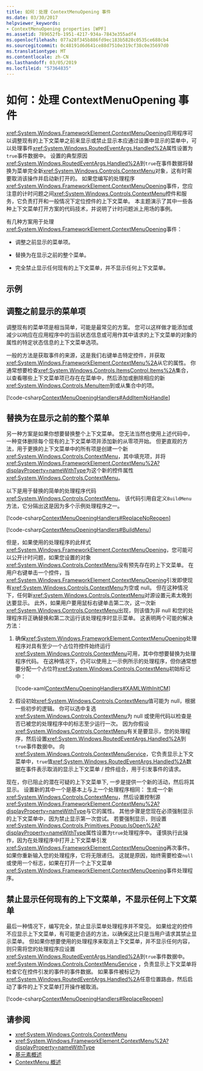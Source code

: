 ```yaml
---
title: 如何：处理 ContextMenuOpening 事件
ms.date: 03/30/2017
helpviewer_keywords:
- ContextMenuOpening properties [WPF]
ms.assetid: 789652fb-1951-4217-934a-7843e355adf4
ms.openlocfilehash: 077a28f345b886fd9ec183b5828c0535ce688cb4
ms.sourcegitcommit: 0c48191d6d641ce88d7510e319cf38c0e35697d0
ms.translationtype: MT
ms.contentlocale: zh-CN
ms.lasthandoff: 03/05/2019
ms.locfileid: "57364835"
---
```

# <a name="how-to-handle-the-contextmenuopening-event"></a>如何：处理 ContextMenuOpening 事件
<xref:System.Windows.FrameworkElement.ContextMenuOpening>应用程序可以调整现有的上下文菜单之前来显示或禁止显示本应通过设置中显示的菜单中，可以处理事件<xref:System.Windows.RoutedEventArgs.Handled%2A>属性设置为`true`事件数据中。 设置的典型原因<xref:System.Windows.RoutedEventArgs.Handled%2A>到`true`在事件数据将替换为菜单完全新<xref:System.Windows.Controls.ContextMenu>对象，这有时需要取消该操作并启动新打开的。 如果您编写的处理程序<xref:System.Windows.FrameworkElement.ContextMenuOpening>事件，您应注意的计时问题之间<xref:System.Windows.Controls.ContextMenu>控件和服务，它负责打开和一般情况下定位控件的上下文菜单。 本主题演示了其中一些各种上下文菜单打开方案的代码技术，并说明了计时问题派上用场的事例。  
  
 有几种方案用于处理<xref:System.Windows.FrameworkElement.ContextMenuOpening>事件：  
  
-   调整之前显示的菜单项。  
  
-   替换为在显示之前的整个菜单。  
  
-   完全禁止显示任何现有的上下文菜单，并不显示任何上下文菜单。  
  
## <a name="example"></a>示例  
  
## <a name="adjusting-the-menu-items-before-display"></a>调整之前显示的菜单项  
 调整现有的菜单项是相当简单，可能是最常见的方案。 您可以这样做才能添加或减少以响应在应用程序中的当前状态信息或可用作其中请求的上下文菜单的对象的属性的特定状态信息的上下文菜单选项。  
  
 一般的方法是获取事件的来源，这是我们右键单击特定控件，并获取<xref:System.Windows.FrameworkElement.ContextMenu%2A>从它的属性。 你通常想要检查<xref:System.Windows.Controls.ItemsControl.Items%2A>集合，以查看哪些上下文菜单项已存在在菜单中，然后添加或删除相应的新<xref:System.Windows.Controls.MenuItem>到或从集合中的项。  
  
 [!code-csharp[ContextMenuOpeningHandlers#AddItemNoHandle](~/samples/snippets/csharp/VS_Snippets_Wpf/ContextMenuOpeningHandlers/CSharp/Pane1.xaml.cs#additemnohandle)]  
  
## <a name="replacing-the-entire-menu-before-display"></a>替换为在显示之前的整个菜单  
 另一种方案是如果你想要替换整个上下文菜单。 您无法当然也使用上述代码中，一种变体删除每个现有的上下文菜单项并添加新的从零项开始。 但更直观的方法，用于更换的上下文菜单中的所有项是创建一个新<xref:System.Windows.Controls.ContextMenu>，其中填充项，并将<xref:System.Windows.FrameworkElement.ContextMenu%2A?displayProperty=nameWithType>为这个新的控件属性<xref:System.Windows.Controls.ContextMenu>。  
  
 以下是用于替换的简单的处理程序代码<xref:System.Windows.Controls.ContextMenu>。 该代码引用自定义`BuildMenu`方法，它分隔出这是因为多个示例处理程序之一。  
  
 [!code-csharp[ContextMenuOpeningHandlers#ReplaceNoReopen](~/samples/snippets/csharp/VS_Snippets_Wpf/ContextMenuOpeningHandlers/CSharp/Pane1.xaml.cs#replacenoreopen)]  
  
 [!code-csharp[ContextMenuOpeningHandlers#BuildMenu](~/samples/snippets/csharp/VS_Snippets_Wpf/ContextMenuOpeningHandlers/CSharp/Pane1.xaml.cs#buildmenu)]  
  
 但是，如果使用的处理程序的此样式<xref:System.Windows.FrameworkElement.ContextMenuOpening>，您可能可以公开计时问题，如果您设置的对象<xref:System.Windows.Controls.ContextMenu>没有预先存在的上下文菜单。 在用户右键单击一个控件，当<xref:System.Windows.FrameworkElement.ContextMenuOpening>引发即使现有<xref:System.Windows.Controls.ContextMenu>为空或 null。 但在这种情况下，任何新<xref:System.Windows.Controls.ContextMenu>对源设置元素太晚到达要显示。 此外，如果用户要用鼠标右键单击第二次，这一次新<xref:System.Windows.Controls.ContextMenu>出现，则该值为非 null 和您的处理程序将正确替换和第二次运行该处理程序时显示菜单。 这表明两个可能的解决方法：  
  
1.  确保<xref:System.Windows.FrameworkElement.ContextMenuOpening>处理程序对具有至少一个占位符控件始终运行<xref:System.Windows.Controls.ContextMenu>可用，其中你想要替换为处理程序代码。 在这种情况下，仍可以使用上一示例所示的处理程序，但你通常想要分配一个占位符<xref:System.Windows.Controls.ContextMenu>初始标记中：  
  
     [!code-xaml[ContextMenuOpeningHandlers#XAMLWithInitCM](~/samples/snippets/csharp/VS_Snippets_Wpf/ContextMenuOpeningHandlers/CSharp/Pane1.xaml#xamlwithinitcm)]  
  
2.  假设初始<xref:System.Windows.Controls.ContextMenu>值可能为 null，根据一些初步的逻辑。 你可以选中复选<xref:System.Windows.Controls.ContextMenu>为 null 或使用代码以检查是否已被您的处理程序中的标志至少运行一次。 因为你假设<xref:System.Windows.Controls.ContextMenu>有关是要显示，您的处理程序，然后设置<xref:System.Windows.RoutedEventArgs.Handled%2A>到`true`事件数据中。 向<xref:System.Windows.Controls.ContextMenuService>，它负责显示上下文菜单中，`true`值<xref:System.Windows.RoutedEventArgs.Handled%2A>数据在事件表示取消的显示上下文菜单 / 控件组合，用于引发事件的请求。  
  
 现在，你已阻止的潜在可疑的上下文菜单下, 一步是提供一个新的活动，然后将其显示。 设置新的其中一个是基本上与上一个处理程序相同： 生成一个新<xref:System.Windows.Controls.ContextMenu>，然后设置控制源<xref:System.Windows.FrameworkElement.ContextMenu%2A?displayProperty=nameWithType>与它的属性。 其他步骤是您现在必须强制显示的上下文菜单中，因为禁止显示第一次尝试。 若要强制显示，则设置<xref:System.Windows.Controls.Primitives.Popup.IsOpen%2A?displayProperty=nameWithType>属性设置为`true`处理程序中。 谨慎执行此操作，因为在处理程序中打开上下文菜单引发<xref:System.Windows.FrameworkElement.ContextMenuOpening>再次事件。 如果你重新输入您的处理程序，它将无限递归。 这就是原因，始终需要检查`null`或使用一个标志，如果在打开一个上下文菜单<xref:System.Windows.FrameworkElement.ContextMenuOpening>事件处理程序。  
  
## <a name="suppressing-any-existing-context-menu-and-displaying-no-context-menu"></a>禁止显示任何现有的上下文菜单，不显示任何上下文菜单  
 最后一种情况下，编写完全，禁止显示菜单处理程序并不常见。 如果给定的控件不应显示上下文菜单，有可能更合适的方法，以确保这比只是当用户请求其禁止显示菜单。 但如果你想要使用的处理程序来取消上下文菜单，并不显示任何内容，则只需将您的处理程序应设置<xref:System.Windows.RoutedEventArgs.Handled%2A>到`true`事件数据中。 <xref:System.Windows.Controls.ContextMenuService> ，负责显示上下文菜单将检查它在控件引发的事件的事件数据。 如果事件被标记为<xref:System.Windows.RoutedEventArgs.Handled%2A>任意位置路由，然后启动了事件的上下文菜单打开操作被取消。  
  
 [!code-csharp[ContextMenuOpeningHandlers#ReplaceReopen](~/samples/snippets/csharp/VS_Snippets_Wpf/ContextMenuOpeningHandlers/CSharp/Pane1.xaml.cs#replacereopen)]  
  
## <a name="see-also"></a>请参阅
- <xref:System.Windows.Controls.ContextMenu>
- <xref:System.Windows.FrameworkElement.ContextMenu%2A?displayProperty=nameWithType>
- [基元素概述](base-elements-overview.md)
- [ContextMenu 概述](../controls/contextmenu-overview.md)
